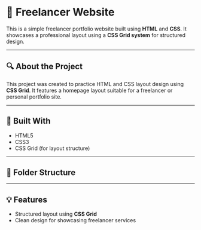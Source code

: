 # 💼 Freelancer Website

This is a simple freelancer portfolio website built using **HTML** and **CSS**. It showcases a professional layout using a **CSS Grid system** for structured design.

---

## 🔍 About the Project

This project was created to practice HTML and CSS layout design using **CSS Grid**. It features a homepage layout suitable for a freelancer or personal portfolio site.

---

## 🧱 Built With

- HTML5
- CSS3
- CSS Grid (for layout structure)

---

## 📁 Folder Structure


---

## 💡 Features

- Structured layout using **CSS Grid**
- Clean design for showcasing freelancer services
